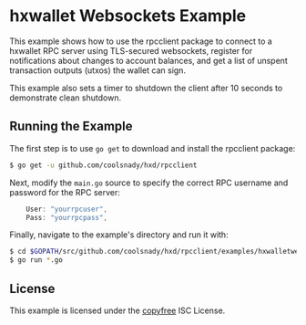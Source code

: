 hxwallet Websockets Example
============================

This example shows how to use the rpcclient package to connect to a hxwallet
RPC server using TLS-secured websockets, register for notifications about
changes to account balances, and get a list of unspent transaction outputs
(utxos) the wallet can sign.

This example also sets a timer to shutdown the client after 10 seconds to
demonstrate clean shutdown.

## Running the Example

The first step is to use `go get` to download and install the rpcclient package:

```bash
$ go get -u github.com/coolsnady/hxd/rpcclient
```

Next, modify the `main.go` source to specify the correct RPC username and
password for the RPC server:

```Go
	User: "yourrpcuser",
	Pass: "yourrpcpass",
```

Finally, navigate to the example's directory and run it with:

```bash
$ cd $GOPATH/src/github.com/coolsnady/hxd/rpcclient/examples/hxwalletwebsockets
$ go run *.go
```

## License

This example is licensed under the [copyfree](http://copyfree.org) ISC License.
